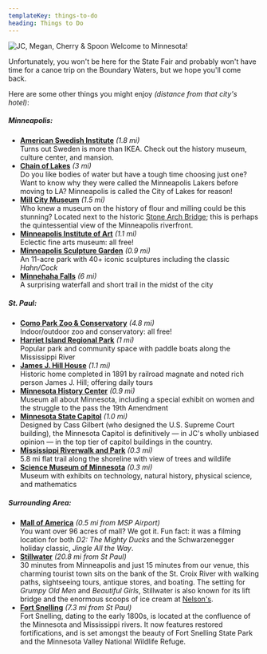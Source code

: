 ```yaml
---
templateKey: things-to-do
heading: Things to Do
---
```

![JC, Megan, Cherry & Spoon](https://res.cloudinary.com/dvjbm5qlr/image/upload/c_crop,g_north,h_3100,w_3024/v1581202921/get_involved/IMG_20190905_184311_v06v9u.jpg) Welcome to Minnesota!

Unfortunately, you won't be here for the State Fair and probably won't have time for a canoe trip on the Boundary Waters, but we hope you'll come back.

Here are some other things you might enjoy *(distance from that city's hotel)*:

##### Minneapolis:

* **[American Swedish Institute](https://www.asimn.org/)** *(1.8 mi)*\
    Turns out Sweden is more than IKEA. Check out the history museum, culture center, and mansion.
* **[Chain of Lakes](https://www.minneapolisparks.org/parks__destinations/parks__lakes/minneapolis_chain_of_lakes_regional_park/)** *(3 mi)*\
    Do you like bodies of water but have a tough time choosing just one? Want to know why they were called the Minneapolis Lakers before moving to LA? Minneapolis is called the City of Lakes for reason!
* **[Mill City Museum](https://www.mnhs.org/millcity)** *(1.5 mi)*\
    Who knew a museum on the history of flour and milling could be this stunning? Located next to the historic [Stone Arch Bridge](https://www.minneapolisparks.org/parks__destinations/historical_sites/stone_arch_bridge/); this is perhaps the quintessential view of the Minneapolis riverfront.
* **[Minneapolis Institute of Art](https://new.artsmia.org/)** *(1.1 mi)*\
    Eclectic fine arts museum: all free!
* **[Minneapolis Sculpture Garden](https://walkerart.org/visit/garden)** *(0.9 mi)* \
    An 11-acre park with 40+ iconic sculptures including the classic *Hahn/Cock*
* **[Minnehaha Falls](https://www.minneapolisparks.org/parks__destinations/parks__lakes/minnehaha_regional_park/)** *(6 mi)*\
      A surprising waterfall and short trail in the midst of the city

##### St. Paul:

* **[Como Park Zoo & Conservatory](https://comofriends.org/)** *(4.8 mi)*\
    Indoor/outdoor zoo and conservatory: all free!
* **[Harriet Island Regional Park](https://www.stpaul.gov/departments/parks-recreation/harriet-island-regional-park)** *(1 mi)*\
    Popular park and community space with paddle boats along the Mississippi River
* **[James J. Hill House](https://www.mnhs.org/hillhouse)** *(1.1 mi)*\
    Historic home completed in 1891 by railroad magnate and noted rich person James J. Hill; offering daily tours
* **[Minnesota History Center](https://www.mnhs.org/historycenter)** *(0.9 mi)*\
    Museum all about Minnesota, including a special exhibit on women and the struggle to the pass the 19th Amendment
* **[Minnesota State Capitol](https://www.mnhs.org/capitol/activities)** *(1.0 mi)*\
    Designed by Cass Gilbert (who designed the U.S. Supreme Court building), the Minnesota Capitol is definitively — in JC's wholly unbiased opinion — in the top tier of capitol buildings in the country.
* **[Mississippi Riverwalk and Park](https://goo.gl/maps/ckZnNieWH3JLY4gg9)** *(0.3 mi)*\
    5.8 mi flat trail along the shoreline with view of trees and wildlife
* **[Science Museum of Minnesota](https://www.smm.org/)** *(0.3 mi)*\
    Museum with exhibits on technology, natural history, physical science, and mathematics

##### Surrounding Area:

* **[Mall of America](https://www.mallofamerica.com/)** *(0.5 mi from MSP Airport)*\
    You want over 96 acres of mall? We got it. Fun fact: it was a filming location for both *D2: The Mighty Ducks* and the Schwarzenegger holiday classic, *Jingle All the Way*.
* **[Stillwater](https://www.discoverstillwater.com/)** *(20.8 mi from St Paul)*\
    30 minutes from Minneapolis and just 15 minutes from our venue, this charming tourist town sits on the bank of the St. Croix River with walking paths, sightseeing tours, antique stores, and boating. The setting for *Grumpy Old Men* and *Beautiful Girls*, Stillwater is also known for its lift bridge and the enormous scoops of ice cream at [Nelson's](https://www.nelsonsicecream.biz/).
* **[Fort Snelling](http://www.mnhs.org/fortsnelling)** *(7.3 mi from St Paul)*\
    Fort Snelling, dating to the early 1800s, is located at the confluence of the Minnesota and Mississippi rivers. It now features restored fortifications, and is set amongst the beauty of Fort Snelling State Park and the Minnesota Valley National Wildlife Refuge.
